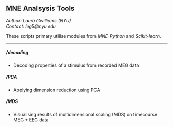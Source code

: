 ## __MNE Analsysis Tools__
_Author: Laura Gwilliams (NYU)_  
_Contact: leg5@nyu.edu_  

These scripts primary utilise modules from _MNE-Python_ and _Scikit-learn_.  
***

##### **/decoding**
- Decoding properties of a stimulus from recorded MEG data

##### **/PCA**
- Applying dimension reduction using PCA

##### **/MDS**
- Visualising results of multidimensional scaling (MDS) on timecourse MEG + EEG data

